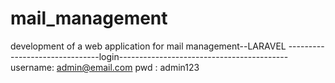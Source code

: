 # mail_management
development of a web application for mail management--LARAVEL
-------------------------------login------------------------------------------
           username: admin@email.com
           pwd     : admin123
